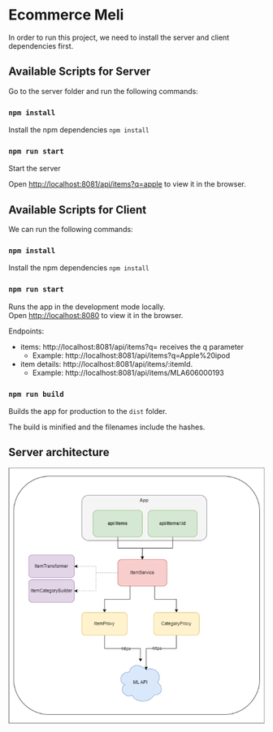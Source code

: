 # Ecommerce Meli

In order to run this project, we need to install the server and client dependencies first.

## Available Scripts for Server

Go to the server folder and run the following commands:

### `npm install`

Install the npm dependencies `npm install`

### `npm run start`

Start the server

Open [http://localhost:8081/api/items?q=apple](http://localhost:8081/api/items?q=apple) to view it in the browser.

## Available Scripts for Client

We can run the following commands:

### `npm install`

Install the npm dependencies `npm install`

### `npm run start`

Runs the app in the development mode locally.\
Open [http://localhost:8080](http://localhost:8080) to view it in the browser.

Endpoints:
 - items: http://localhost:8081/api/items?q= receives the q parameter
   - Example: http://localhost:8081/api/items?q=Apple%20ipod
 - item details: http://localhost:8081/api/items/:itemId.
   - Example: http://localhost:8081/api/items/MLA606000193

### `npm run build`

Builds the app for production to the `dist` folder.

The build is minified and the filenames include the hashes.

## Server architecture

![Server architecture](https://github.com/jcamilovelandiab/ecommerce-meli/blob/main/server/server-architecture.png)
